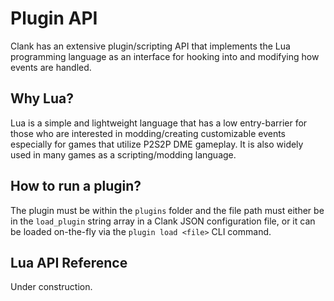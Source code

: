 # Plugin API

Clank has an extensive plugin/scripting API that implements the Lua programming language as an interface for hooking into and modifying how events are handled.

## Why Lua?

Lua is a simple and lightweight language that has a low entry-barrier for those who are interested in modding/creating customizable events especially for games that utilize P2S2P DME gameplay. It is also widely used in many games as a scripting/modding language.

## How to run a plugin?

The plugin must be within the `plugins` folder and the file path must either be in the `load_plugin` string array in a Clank JSON configuration file, or it can be loaded on-the-fly via the `plugin load <file>` CLI command.

## Lua API Reference

Under construction.


